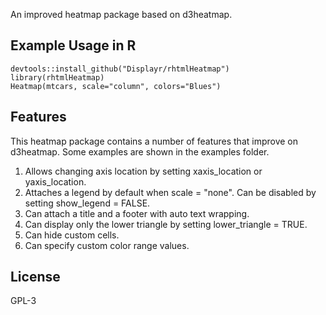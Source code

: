 An improved heatmap package based on d3heatmap.

Example Usage in R
-------

    devtools::install_github("Displayr/rhtmlHeatmap")
    library(rhtmlHeatmap)
    Heatmap(mtcars, scale="column", colors="Blues")

Features
-------
This heatmap package contains a number of features that improve on d3heatmap.
Some examples are shown in the examples folder.

1. Allows changing axis location by setting xaxis_location or yaxis_location.
2. Attaches a legend by default when scale = "none". Can be disabled by setting show_legend = FALSE.
3. Can attach a title and a footer with auto text wrapping.
4. Can display only the lower triangle by setting lower_triangle = TRUE.
5. Can hide custom cells.
6. Can specify custom color range values.

License
-------
GPL-3
